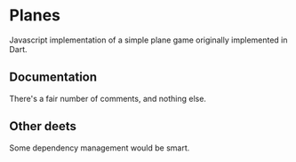 Planes
============
Javascript implementation of a simple plane game originally implemented in Dart.

Documentation
-------------
There's a fair number of comments, and nothing else.

Other deets
-----------
Some dependency management would be smart.